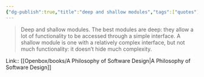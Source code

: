 ```yaml
---
{"dg-publish":true,"title":"deep and shallow modules","tags":["quotes"],"date":"2023-05-10T09:27:28+04:00","alias":"deep and shallow modules","dg-path":"/quotes/202305100927.md","permalink":"/quotes/202305100927/","dgPassFrontmatter":true}
---
```




> Deep and shallow modules. The best modules are deep: they allow a lot of functionality to be accessed through a simple interface. A shallow module is one with a relatively complex interface, but not much functionality: it doesn’t hide much complexity.

Link:: [[Openbox/books/A Philosophy of Software Design|A Philosophy of Software Design]]


